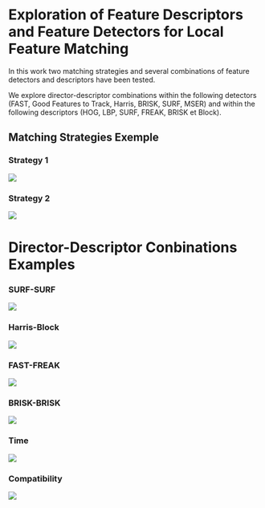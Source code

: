# Exploration of Feature Descriptors and Feature Detectors for Local Feature Matching

In this work two matching strategies and several combinations of feature detectors and descriptors have been tested.

We explore director-descriptor combinations within the following detectors  (FAST, Good Features to Track, Harris, BRISK, SURF, MSER) and within the following descriptors (HOG, LBP, SURF, FREAK, BRISK et Block).


## Matching Strategies Exemple

### Strategy 1

<img src="https://drive.google.com/uc?export=view&id=1v7UMaR-qwgMsDTgIWhuMgbRtqpLZubW9">

### Strategy 2

<img src="https://drive.google.com/uc?export=view&id=1ZE8x4rDtCc1MvI7x3s5DKIMcFFxHgUrp">

# Director-Descriptor Conbinations Examples 

### SURF-SURF

<img src="https://drive.google.com/uc?export=view&id=1QSPCSfl3jglY_YmTVQeveqRpMEpsMNyJ">

### Harris-Block

<img src="https://drive.google.com/uc?export=view&id=1p4YQhzMwAlBkUGukgqSzK4sFb2_NWpsR">

### FAST-FREAK

<img src="https://drive.google.com/uc?export=view&id=1C7jWFYDcuwHzuAPQ2uqL5uuNDgC8EnU1">

### BRISK-BRISK

<img src="https://drive.google.com/uc?export=view&id=1KWXR3ug5-nqR2KGkat7XvbXDFDfZzkKU">

### Time

<img src="https://drive.google.com/uc?export=view&id=13qye5Yg5lkbzZ2ICgDMCRPy8StDNni_H">

### Compatibility

<img src="https://drive.google.com/uc?export=view&id=1CoxIFgfp96peMDePjv2igV9eE6jYYorj">

